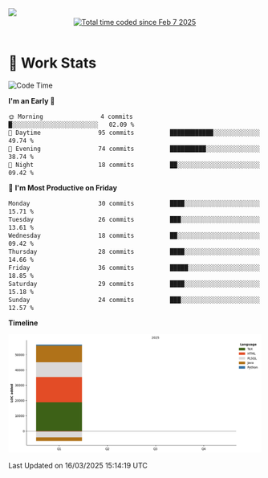 <img src="https://capsule-render.vercel.app/api?type=waving&color=E0D7C8&height=200&section=header&text=Jeong8333&animation=fadeIn&fontColor=6D4930&fontSize=65&fontAlignY=60&stroke=6D4930&strokeWidth=3" />

<div align = center>
<a href="https://wakatime.com/@9207cd9b-e0ca-4b15-bb6a-6ad0a31854f8"><img src="https://wakatime.com/badge/user/9207cd9b-e0ca-4b15-bb6a-6ad0a31854f8.svg" alt="Total time coded since Feb 7 2025" /></a>
</div>
<br>

# 📝 **Work Stats**


<!--START_SECTION:waka-->
![Code Time](http://img.shields.io/badge/Code%20Time-8%20hrs%2033%20mins-blue)

**I'm an Early 🐤** 

```text
🌞 Morning                4 commits           █░░░░░░░░░░░░░░░░░░░░░░░░   02.09 % 
🌆 Daytime                95 commits          ████████████░░░░░░░░░░░░░   49.74 % 
🌃 Evening                74 commits          ██████████░░░░░░░░░░░░░░░   38.74 % 
🌙 Night                  18 commits          ██░░░░░░░░░░░░░░░░░░░░░░░   09.42 % 
```
📅 **I'm Most Productive on Friday** 

```text
Monday                   30 commits          ████░░░░░░░░░░░░░░░░░░░░░   15.71 % 
Tuesday                  26 commits          ███░░░░░░░░░░░░░░░░░░░░░░   13.61 % 
Wednesday                18 commits          ██░░░░░░░░░░░░░░░░░░░░░░░   09.42 % 
Thursday                 28 commits          ████░░░░░░░░░░░░░░░░░░░░░   14.66 % 
Friday                   36 commits          █████░░░░░░░░░░░░░░░░░░░░   18.85 % 
Saturday                 29 commits          ████░░░░░░░░░░░░░░░░░░░░░   15.18 % 
Sunday                   24 commits          ███░░░░░░░░░░░░░░░░░░░░░░   12.57 % 
```


**Timeline**

![Lines of Code chart](https://raw.githubusercontent.com/Jeong8333/Jeong8333/main/assets/bar_graph.png)


 Last Updated on 16/03/2025 15:14:19 UTC
<!--END_SECTION:waka-->

